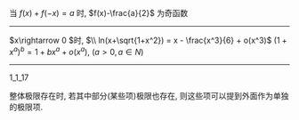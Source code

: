 当 $f(x)+f(-x)=a$ 时, $f(x)-\frac{a}{2}$ 为奇函数

--- 

$x\rightarrow 0 $时, $\\ ln(x+\sqrt{1+x^2}) = x - \frac{x^3}{6} + o(x^3)$
$(1+x^a)^b=1+bx^a+o(x^a), ~(a>0, a\in N)$


---
1_1_17

整体极限存在时, 若其中部分(某些项)极限也存在, 则这些项可以提到外面作为单独的极限项.
